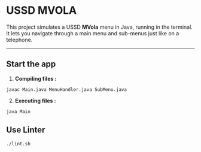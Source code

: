 # USSD MVOLA
This project simulates a USSD **MVola** menu in Java, running in the terminal.  
It lets you navigate through a main menu and sub-menus just like on a telephone.

---

## Start the app
1. **Compiling files :**
```
javac Main.java MenuHandler.java SubMenu.java
```

2. **Executing files :**
```
java Main
```

## Use Linter
```
./lint.sh
```
